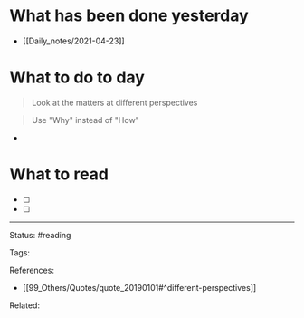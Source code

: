 # What has been done yesterday

- [[Daily_notes/2021-04-23]]

# What to do to day
>Look at the matters at different perspectives

>Use "Why" instead of "How"

- 

# What to read

- [ ] 
- [ ] 



---
Status: #reading

Tags: 

References:
- [[99_Others/Quotes/quote_20190101#^different-perspectives]]

Related: 

